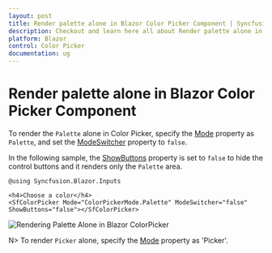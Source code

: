```yaml
---
layout: post
title: Render palette alone in Blazor Color Picker Component | Syncfusion
description: Checkout and learn here all about Render palette alone in Syncfusion Blazor Color Picker component and more.
platform: Blazor
control: Color Picker
documentation: ug
---
```


# Render palette alone in Blazor Color Picker Component

To render the `Palette` alone in Color Picker, specify the [Mode](https://help.syncfusion.com/cr/blazor/Syncfusion.Blazor.Inputs.SfColorPicker.html#Syncfusion_Blazor_Inputs_SfColorPicker_Mode) property as `Palette`, and set the [ModeSwitcher](https://help.syncfusion.com/cr/blazor/Syncfusion.Blazor.Inputs.SfColorPicker.html#Syncfusion_Blazor_Inputs_SfColorPicker_ModeSwitcher) property to `false`.

In the following sample, the [ShowButtons](https://help.syncfusion.com/cr/blazor/Syncfusion.Blazor.Inputs.SfColorPicker.html#Syncfusion_Blazor_Inputs_SfColorPicker_ShowButtons) property is set to `false` to hide the control buttons and it renders only the `Palette` area.

```cshtml
@using Syncfusion.Blazor.Inputs

<h4>Choose a color</h4>
<SfColorPicker Mode="ColorPickerMode.Palette" ModeSwitcher="false" ShowButtons="false"></SfColorPicker>
```

![Rendering Palette Alone in Blazor ColorPicker](./../images/blazor-colorpicker-with-palette-alone.png)

N> To render `Picker` alone, specify the [Mode](https://help.syncfusion.com/cr/blazor/Syncfusion.Blazor.Inputs.SfColorPicker.html#Syncfusion_Blazor_Inputs_SfColorPicker_Mode) property as 'Picker'.
